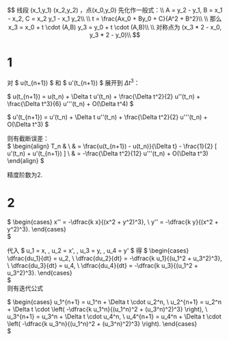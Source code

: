 $$
线段 (x_1,y_1) (x_2,y_2) ，点(x_0,y_0)
先化作一般式：\\
A = y_2 - y_1, B = x_1 - x_2, C = x_2 y_1 - x_1 y_2\\
\\
t = \frac{Ax_0 + By_0 + C}{A^2 + B^2}\\
\\
那么  x_3 = x_0 + t \cdot (A,B)  y_3 = y_0 + t \cdot (A,B)\\
\\
对称点为 (x_3 * 2 - x_0, y_3 * 2 - y_0)\\
$$

# 1

对 $ u(t_{n+1}) $ 和 $ u'(t_{n+1}) $ 展开到 $\Delta t^3$：

$
u(t_{n+1}) = u(t_n) + \Delta t u'(t_n) + \frac{\Delta t^2}{2} u''(t_n) + \frac{\Delta t^3}{6} u'''(t_n) + O(\Delta t^4)
$  

$
u'(t_{n+1}) = u'(t_n) + \Delta t u''(t_n) + \frac{\Delta t^2}{2} u'''(t_n) + O(\Delta t^3)
$  

则有截断误差：  
$
\begin{align}
T_n  & \\
& = \frac{u(t_{n+1}) - u(t_n)}{\Delta t} - \frac{1}{2} [ u'(t_n) + u'(t_{n+1}) ] \\
 & = -\frac{\Delta t^2}{12} u'''(t_n) + O(\Delta t^3)  
\end{align}
$ 

精度阶数为2.

# 2
$
\begin{cases}
x'' = -\dfrac{k x}{(x^2 + y^2)^3}, \\
y'' = -\dfrac{k y}{(x^2 + y^2)^3}.
\end{cases}  
$ 

代入 $ u_1 = x, \, u_2 = x', \, u_3 = y, \, u_4 = y' $ 得
$
\begin{cases}
\dfrac{du_1}{dt} = u_2, \\
\dfrac{du_2}{dt} = -\dfrac{k u_1}{(u_1^2 + u_3^2)^3}, \\
\dfrac{du_3}{dt} = u_4, \\
\dfrac{du_4}{dt} = -\dfrac{k u_3}{(u_1^2 + u_3^2)^3}.
\end{cases}  
$  
则有迭代公式

$
\begin{cases}
u_1^{n+1} = u_1^n + \Delta t \cdot u_2^n, \\
u_2^{n+1} = u_2^n + \Delta t \cdot \left( -\dfrac{k u_1^n}{(u_1^n)^2 + (u_3^n)^2)^3} \right), \\
u_3^{n+1} = u_3^n + \Delta t \cdot u_4^n, \\
u_4^{n+1} = u_4^n + \Delta t \cdot \left( -\dfrac{k u_3^n}{(u_1^n)^2 + (u_3^n)^2)^3} \right).
\end{cases}  
$  
